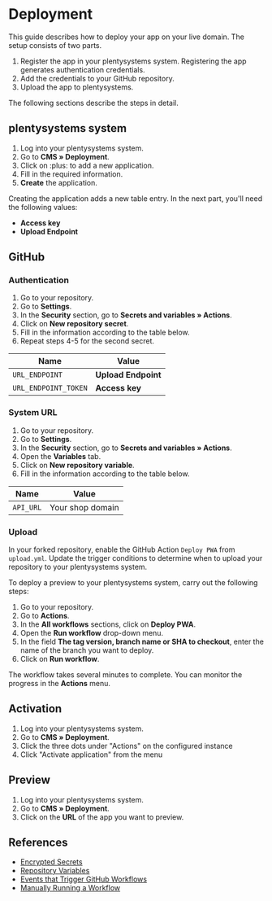 # Deployment

This guide describes how to deploy your app on your live domain. The setup consists of two parts.

1. Register the app in your plentysystems system. Registering the app generates authentication credentials.
2. Add the credentials to your GitHub repository.
3. Upload the app to plentysystems.

The following sections describe the steps in detail.

## plentysystems system

1. Log into your plentysystems system.
2. Go to **CMS » Deployment**.
3. Click on :plus: to add a new application.
4. Fill in the required information.
5. **Create** the application.

Creating the application adds a new table entry. In the next part, you'll need the following values:

- **Access key**
- **Upload Endpoint**

## GitHub

### Authentication

1. Go to your repository.
2. Go to **Settings**.
3. In the **Security** section, go to **Secrets and variables » Actions**.
4. Click on **New repository secret**.
5. Fill in the information according to the table below.
6. Repeat steps 4-5 for the second secret.

| Name      | Value |
| ----------- | ----------- |
| `URL_ENDPOINT` | **Upload Endpoint** |
| `URL_ENDPOINT_TOKEN` | **Access key** |

### System URL

1. Go to your repository.
2. Go to **Settings**.
3. In the **Security** section, go to **Secrets and variables » Actions**.
4. Open the **Variables** tab.
5. Click on **New repository variable**.
6. Fill in the information according to the table below.

| Name      | Value |
| ----------- | ----------- |
| `API_URL` | Your shop domain |

### Upload

In your forked repository, enable the GitHub Action `Deploy PWA` from `upload.yml`. Update the trigger conditions to determine when to upload your repository to your plentysystems system.

To deploy a preview to your plentysystems system, carry out the following steps:

1. Go to your repository.
2. Go to **Actions**.
3. In the **All workflows** sections, click on **Deploy PWA**.
4. Open the **Run workflow** drop-down menu.
5. In the field **The tag version, branch name or SHA to checkout**, enter the name of the branch you want to deploy.
6. Click on **Run workflow**.

The workflow takes several minutes to complete. You can monitor the progress in the **Actions** menu.

## Activation

1. Log into your plentysystems system.
2. Go to **CMS » Deployment**.
3. Click  the three dots under "Actions" on the configured instance
4. Click "Activate application" from the menu

## Preview

1. Log into your plentysystems system.
2. Go to **CMS » Deployment**.
3. Click on the **URL** of the app you want to preview.

## References

- [Encrypted Secrets](https://docs.github.com/en/actions/security-guides/encrypted-secrets#creating-encrypted-secrets-for-a-repository)
- [Repository Variables](https://docs.github.com/en/actions/learn-github-actions/variables#creating-configuration-variables-for-a-repository)
- [Events that Trigger GitHub Workflows](https://docs.github.com/en/actions/using-workflows/events-that-trigger-workflows)
- [Manually Running a Workflow](https://docs.github.com/en/actions/using-workflows/manually-running-a-workflow)
